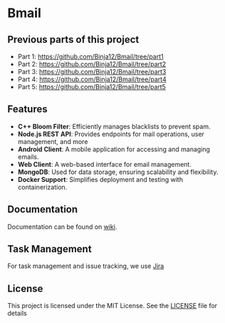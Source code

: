 # Bmail

## Previous parts of this project
- Part 1: https://github.com/Binja12/Bmail/tree/part1
- Part 2: https://github.com/Binja12/Bmail/tree/part2
- Part 3: https://github.com/Binja12/Bmail/tree/part3
- Part 4: https://github.com/Binja12/Bmail/tree/part4
- Part 5:  https://github.com/Binja12/Bmail/tree/part5

## Features
- **C++ Bloom Filter**: Efficiently manages blacklists to prevent spam.
- **Node.js REST API**: Provides endpoints for mail operations, user management, and more
- **Android Client**: A mobile application for accessing and managing emails.
- **Web Client**: A web-based interface for email management.
- **MongoDB**: Used for data storage, ensuring scalability and flexibility.
- **Docker Support**: Simplifies deployment and testing with containerization.

## Documentation
Documentation can be found on [wiki](https://github.com/nav1s/Bmail/wiki).

## Task Management
For task management and issue tracking, we use
[Jira](https://live-team-binja.atlassian.net/jira/software/projects/BMAIL/boards/34/timeline)

## License
This project is licensed under the MIT License. See the [LICENSE](LICENSE) file for details
